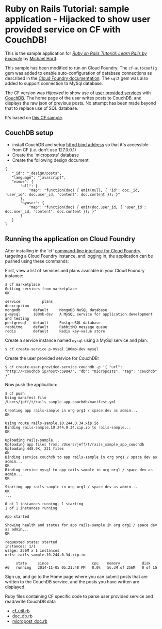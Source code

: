 # Ruby on Rails Tutorial: sample application - Hijacked to show user provided service on CF with CouchDB!

This is the sample application for [*Ruby on Rails Tutorial: Learn Rails by Example*](http://railstutorial.org/) by [Michael Hartl](http://michaelhartl.com/).

This sample has been modified to run on Cloud Foundry. The `cf-autoconfig` gem was added to enable auto-configuration of database connections as described in the [Cloud Foundry documentation](http://docs.cloudfoundry.com/docs/using/services/ruby-service-bindings.html). The `sql2` gem was also added to support connection to MySql database. 

The CF version was *Hijacked* to show use of [user provided services](http://docs.cloudfoundry.org/devguide/services/user-provided.html) with [CouchDB](http://couchdb.apache.org/). The home page of the user writes posts to CouchDB, and displays the raw json of previous posts. No attempt has been made beyond that to replace use of SQL database.

It's based on [this CF sample](https://github.com/cloudfoundry-samples/rails_sample_app).

## CouchDB setup
* install CouchDB and setup [httpd bind address](http://docs.couchdb.org/en/latest/config/http.html#httpd/bind_address) so that it's accessible from CF (i.e. don't use 127.0.0.1)
* Create the 'microposts' database
* Create the following design document
~~~ 
{
   "_id": "_design/posts",
   "language": "javascript",
   "views": {
       "all": {
           "map": "function(doc) { emit(null, { 'id': doc._id, 'user_id': doc.user_id, 'content': doc.content }); }"
       },
       "byuser": {
           "map": "function(doc) { emit(doc.user_id, { 'user_id': doc.user_id, 'content': doc.content }); }"
       }
   }
}
~~~

## Running the application on Cloud Foundry

After installing in the 'cf' [command-line interface for Cloud Foundry](http://docs.cloudfoundry.org/devguide/installcf/),
targeting a Cloud Foundry instance, and logging in, the application can be pushed using these commands:

First, view a list of services and plans available in your Cloud Foundry instance: 

~~~
$ cf marketplace
Getting services from marketplace
OK

service          plans                                                                 description
mongodb      default     MongoDB NoSQL database   
p-mysql      100mb-dev   A MySQL service for application development and testing   
postgresql   default     PostgreSQL database   
rabbitmq     default     RabbitMQ message queue   
redis        default     Redis key-value store  
~~~

Create a service instance named `mysql` using a MySql service and plan: 

~~~
$ cf create-service p-mysql 100mb-dev mysql
~~~

Create the user provided service for CouchDB:

~~~
$ cf create-user-provided-service couchdb -p '{ "url": "http://<couchdb ip/host>:5984/", "db": "microposts", "tag": "couchdb" }'
~~~

Now push the application: 

~~~
$ cf push
Using manifest file /Users/jeff/t/rails_sample_app_couchdb/manifest.yml

Creating app rails-sample in org org1 / space dev as admin...
OK

Using route rails-sample.10.244.0.34.xip.io
Binding rails-sample.10.244.0.34.xip.io to rails-sample...
OK

Uploading rails-sample...
Uploading app files from: /Users/jeff/t/rails_sample_app_couchdb
Uploading 448.9K, 221 files
OK
Binding service couchdb to app rails-sample in org org1 / space dev as admin...
OK
Binding service mysql to app rails-sample in org org1 / space dev as admin...
OK

Starting app rails-sample in org org1 / space dev as admin...
OK
...

0 of 1 instances running, 1 starting
1 of 1 instances running

App started

Showing health and status for app rails-sample in org org1 / space dev as admin...
OK

requested state: started
instances: 1/1
usage: 256M x 1 instances
urls: rails-sample.10.244.0.34.xip.io

     state     since                    cpu    memory          disk   
#0   running   2014-11-05 05:21:48 PM   0.0%   56.3M of 256M   0 of 1G  
~~~

Sign up, and go to the Home page where you can submit posts that are written to the CouchDB service, and the posts you have written are displayed.

Ruby files containing CF specific code to parse user provided service and read/write CouchDB data
* [cf_util.rb](lib/cf_util.rb)
* [doc_db.rb](lib/doc_db.rb)
* [micropost_doc.rb](app/models/micropost_doc.rb)

